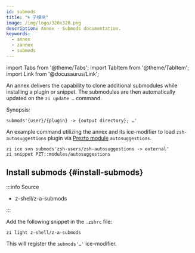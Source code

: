 ```yaml
---
id: submods
title: "🌀 子模块"
image: /img/logo/320x320.png
description: Annex - Submods documentation.
keywords:
  - annex
  - zannex
  - submods
---
```


<!-- @format -->

import Tabs from '@theme/Tabs';
import TabItem from '@theme/TabItem';
import Link from '@docusaurus/Link';

An annex delivers the capability to clone additional submodules while installing a plugin or snippet. The submodules are then automatically updated on the `zi update …` command.

Synopsis:

```shell
submods'{user}/{plugin} -> {output directory}; …'
```

An example command utilizing the annex and its ice-modifier to load `zsh-autosuggestions` plugin via [Prezto module](/docs/getting_started/migration#pzt-modules) `autosuggestions`.

```shell title="~/.zshrc" showLineNumbers
zi ice svn submods'zsh-users/zsh-autosuggestions -> external'
zi snippet PZT::modules/autosuggestions
```

## Install submods {#install-submods}

:::info Source

- <Link className="github-link" href="https://github.com/z-shell/z-a-submods">z-shell/z-a-submods</Link>

:::

<Tabs>
  <TabItem value="default" label="Default" default>

Add the following snippet in the `.zshrc` file:

```shell
zi light z-shell/z-a-submods
```

</TabItem>
</Tabs>

This will register the `submods'…'` ice-modifier.
